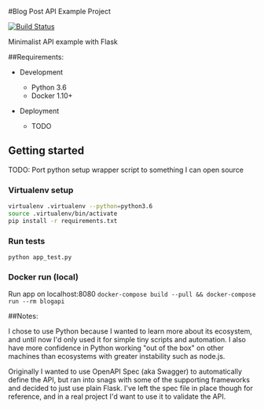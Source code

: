 #Blog Post API Example Project

[![Build Status](https://travis-ci.org/stormbeta/blogapi-example.svg?branch=master)](https://travis-ci.org/stormbeta/blogapi-example)

Minimalist API example with Flask

##Requirements:

* Development
    * Python 3.6
    * Docker 1.10+

* Deployment
    * TODO

## Getting started

TODO: Port python setup wrapper script to something I can open source

### Virtualenv setup

```bash
virtualenv .virtualenv --python=python3.6
source .virtualenv/bin/activate
pip install -r requirements.txt
```

### Run tests

`python app_test.py`

### Docker run (local)

Run app on localhost:8080
`docker-compose build --pull && docker-compose run --rm blogapi`

##Notes:

I chose to use Python because I wanted to learn more about its ecosystem,
and until now I'd only used it for simple tiny scripts and automation. I
also have more confidence in Python working "out of the box" on other machines
than ecosystems with greater instability such as node.js.

Originally I wanted to use OpenAPI Spec (aka Swagger) to automatically define the API, but
ran into snags with some of the supporting frameworks and decided to just use plain Flask.
I've left the spec file in place though for reference, and in a real project I'd want to use
it to validate the API.
